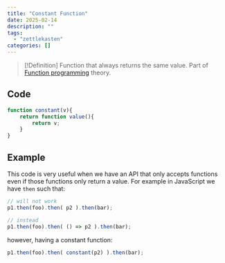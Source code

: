 ```yaml
---
title: "Constant Function"
date: 2025-02-14
description: ""
tags: 
  - "zettlekasten"
categories: []
---
```


> [!Definition]
> Function that always returns the same value. Part of [Function programming](Function%20programming) theory.

## Code

```js
function constant(v){
	return function value(){ 
		return v;
	}
}
```

## Example

This code is very useful when we have an API that only accepts functions even if those functions only return a value. For example in JavaScript we have `then` such that:

```js
// will not work
p1.then(foo).then( p2 ).then(bar);

// instead
p1.then(foo).then( () => p2 ).then(bar);
```

however, having a constant function:

```js
p1.then(foo).then( constant(p2) ).then(bar);
```
